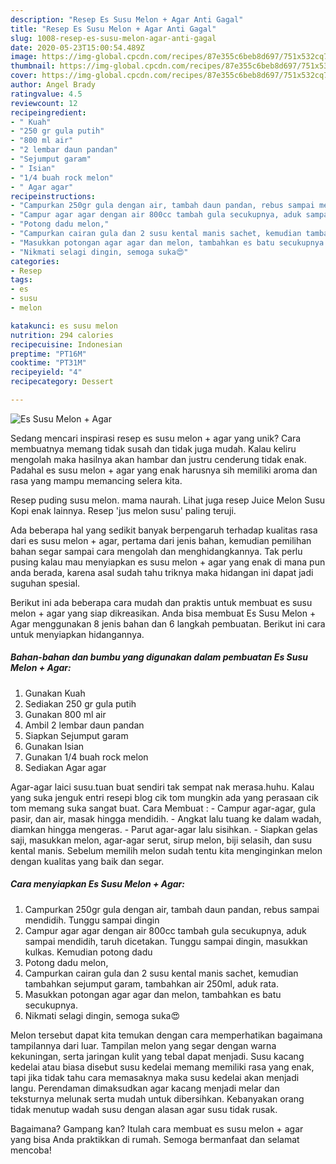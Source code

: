 ```yaml
---
description: "Resep Es Susu Melon + Agar Anti Gagal"
title: "Resep Es Susu Melon + Agar Anti Gagal"
slug: 1008-resep-es-susu-melon-agar-anti-gagal
date: 2020-05-23T15:00:54.489Z
image: https://img-global.cpcdn.com/recipes/87e355c6beb8d697/751x532cq70/es-susu-melon-agar-foto-resep-utama.jpg
thumbnail: https://img-global.cpcdn.com/recipes/87e355c6beb8d697/751x532cq70/es-susu-melon-agar-foto-resep-utama.jpg
cover: https://img-global.cpcdn.com/recipes/87e355c6beb8d697/751x532cq70/es-susu-melon-agar-foto-resep-utama.jpg
author: Angel Brady
ratingvalue: 4.5
reviewcount: 12
recipeingredient:
- " Kuah"
- "250 gr gula putih"
- "800 ml air"
- "2 lembar daun pandan"
- "Sejumput garam"
- " Isian"
- "1/4 buah rock melon"
- " Agar agar"
recipeinstructions:
- "Campurkan 250gr gula dengan air, tambah daun pandan, rebus sampai mendidih. Tunggu sampai dingin"
- "Campur agar agar dengan air 800cc tambah gula secukupnya, aduk sampai mendidih, taruh dicetakan. Tunggu sampai dingin, masukkan kulkas. Kemudian potong dadu"
- "Potong dadu melon,"
- "Campurkan cairan gula dan 2 susu kental manis sachet, kemudian tambahkan sejumput garam, tambahkan air 250ml, aduk rata."
- "Masukkan potongan agar agar dan melon, tambahkan es batu secukupnya."
- "Nikmati selagi dingin, semoga suka😍"
categories:
- Resep
tags:
- es
- susu
- melon

katakunci: es susu melon 
nutrition: 294 calories
recipecuisine: Indonesian
preptime: "PT16M"
cooktime: "PT31M"
recipeyield: "4"
recipecategory: Dessert

---
```



![Es Susu Melon + Agar](https://img-global.cpcdn.com/recipes/87e355c6beb8d697/751x532cq70/es-susu-melon-agar-foto-resep-utama.jpg)

Sedang mencari inspirasi resep es susu melon + agar yang unik? Cara membuatnya memang tidak susah dan tidak juga mudah. Kalau keliru mengolah maka hasilnya akan hambar dan justru cenderung tidak enak. Padahal es susu melon + agar yang enak harusnya sih memiliki aroma dan rasa yang mampu memancing selera kita.

Resep puding susu melon. mama naurah. Lihat juga resep Juice Melon Susu Kopi enak lainnya. Resep &#39;jus melon susu&#39; paling teruji.

Ada beberapa hal yang sedikit banyak berpengaruh terhadap kualitas rasa dari es susu melon + agar, pertama dari jenis bahan, kemudian pemilihan bahan segar sampai cara mengolah dan menghidangkannya. Tak perlu pusing kalau mau menyiapkan es susu melon + agar yang enak di mana pun anda berada, karena asal sudah tahu triknya maka hidangan ini dapat jadi suguhan spesial.


Berikut ini ada beberapa cara mudah dan praktis untuk membuat es susu melon + agar yang siap dikreasikan. Anda bisa membuat Es Susu Melon + Agar menggunakan 8 jenis bahan dan 6 langkah pembuatan. Berikut ini cara untuk menyiapkan hidangannya.

<!--inarticleads1-->

##### Bahan-bahan dan bumbu yang digunakan dalam pembuatan Es Susu Melon + Agar:

1. Gunakan  Kuah
1. Sediakan 250 gr gula putih
1. Gunakan 800 ml air
1. Ambil 2 lembar daun pandan
1. Siapkan Sejumput garam
1. Gunakan  Isian
1. Gunakan 1/4 buah rock melon
1. Sediakan  Agar agar


Agar-agar laici susu.tuan buat sendiri tak sempat nak merasa.huhu. Kalau yang suka jenguk entri resepi blog cik tom mungkin ada yang perasaan cik tom memang suka sangat buat. Cara Membuat : - Campur agar-agar, gula pasir, dan air, masak hingga mendidih. - Angkat lalu tuang ke dalam wadah, diamkan hingga mengeras. - Parut agar-agar lalu sisihkan. - Siapkan gelas saji, masukkan melon, agar-agar serut, sirup melon, biji selasih, dan susu kental manis. Sebelum memilih melon sudah tentu kita menginginkan melon dengan kualitas yang baik dan segar. 

<!--inarticleads2-->

##### Cara menyiapkan Es Susu Melon + Agar:

1. Campurkan 250gr gula dengan air, tambah daun pandan, rebus sampai mendidih. Tunggu sampai dingin
1. Campur agar agar dengan air 800cc tambah gula secukupnya, aduk sampai mendidih, taruh dicetakan. Tunggu sampai dingin, masukkan kulkas. Kemudian potong dadu
1. Potong dadu melon,
1. Campurkan cairan gula dan 2 susu kental manis sachet, kemudian tambahkan sejumput garam, tambahkan air 250ml, aduk rata.
1. Masukkan potongan agar agar dan melon, tambahkan es batu secukupnya.
1. Nikmati selagi dingin, semoga suka😍


Melon tersebut dapat kita temukan dengan cara memperhatikan bagaimana tampilannya dari luar. Tampilan melon yang segar dengan warna kekuningan, serta jaringan kulit yang tebal dapat menjadi. Susu kacang kedelai atau biasa disebut susu kedelai memang memiliki rasa yang enak, tapi jika tidak tahu cara memasaknya maka susu kedelai akan menjadi langu. Perendaman dimaksudkan agar kacang menjadi melar dan teksturnya melunak serta mudah untuk dibersihkan. Kebanyakan orang tidak menutup wadah susu dengan alasan agar susu tidak rusak. 

Bagaimana? Gampang kan? Itulah cara membuat es susu melon + agar yang bisa Anda praktikkan di rumah. Semoga bermanfaat dan selamat mencoba!
